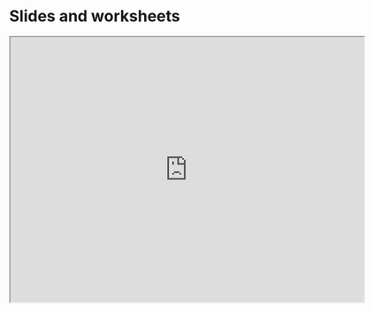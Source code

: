# Slides and worksheets

<iframe src="https://drive.google.com/file/d/1dhaElj1cDTNVywaGroFTbIGLsRSdiMs8/preview" width="640" height="480" allow="autoplay"></iframe>